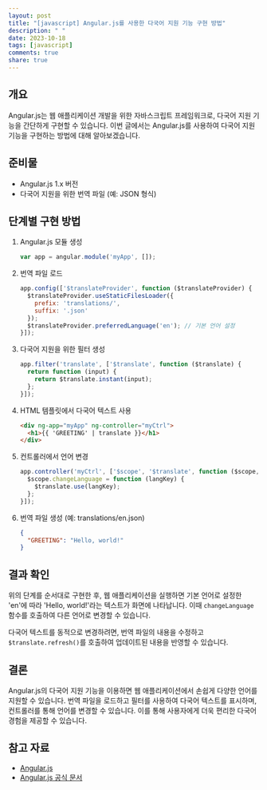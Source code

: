 ```yaml
---
layout: post
title: "[javascript] Angular.js를 사용한 다국어 지원 기능 구현 방법"
description: " "
date: 2023-10-18
tags: [javascript]
comments: true
share: true
---
```


## 개요
Angular.js는 웹 애플리케이션 개발을 위한 자바스크립트 프레임워크로, 다국어 지원 기능을 간단하게 구현할 수 있습니다. 이번 글에서는 Angular.js를 사용하여 다국어 지원 기능을 구현하는 방법에 대해 알아보겠습니다.

## 준비물
- Angular.js 1.x 버전
- 다국어 지원을 위한 번역 파일 (예: JSON 형식)

## 단계별 구현 방법
1. Angular.js 모듈 생성
   ```javascript
   var app = angular.module('myApp', []);
   ```

2. 번역 파일 로드
   ```javascript
   app.config(['$translateProvider', function ($translateProvider) {
     $translateProvider.useStaticFilesLoader({
       prefix: 'translations/',
       suffix: '.json'
     });
     $translateProvider.preferredLanguage('en'); // 기본 언어 설정
   }]);
   ```

3. 다국어 지원을 위한 필터 생성
   ```javascript
   app.filter('translate', ['$translate', function ($translate) {
     return function (input) {
       return $translate.instant(input);
     };
   }]);
   ```

4. HTML 템플릿에서 다국어 텍스트 사용
   ```html
   <div ng-app="myApp" ng-controller="myCtrl">
     <h1>{{ 'GREETING' | translate }}</h1>
   </div>
   ```

5. 컨트롤러에서 언어 변경
   ```javascript
   app.controller('myCtrl', ['$scope', '$translate', function ($scope, $translate) {
     $scope.changeLanguage = function (langKey) {
       $translate.use(langKey);
     };
   }]);
   ```

6. 번역 파일 생성 (예: translations/en.json)
   ```json
   {
     "GREETING": "Hello, world!"
   }
   ```

## 결과 확인
위의 단계를 순서대로 구현한 후, 웹 애플리케이션을 실행하면 기본 언어로 설정한 'en'에 따라 'Hello, world!'라는 텍스트가 화면에 나타납니다. 이때 `changeLanguage` 함수를 호출하여 다른 언어로 변경할 수 있습니다.

다국어 텍스트를 동적으로 변경하려면, 번역 파일의 내용을 수정하고 `$translate.refresh()`를 호출하여 업데이트된 내용을 반영할 수 있습니다.

## 결론
Angular.js의 다국어 지원 기능을 이용하면 웹 애플리케이션에서 손쉽게 다양한 언어를 지원할 수 있습니다. 번역 파일을 로드하고 필터를 사용하여 다국어 텍스트를 표시하며, 컨트롤러를 통해 언어를 변경할 수 있습니다. 이를 통해 사용자에게 더욱 편리한 다국어 경험을 제공할 수 있습니다.

## 참고 자료
- [Angular.js](https://angularjs.org/)
- [Angular.js 공식 문서](https://docs.angularjs.org/api)